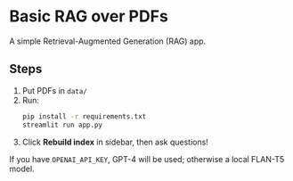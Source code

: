 # Basic RAG over PDFs

A simple Retrieval-Augmented Generation (RAG) app.

## Steps

1. Put PDFs in `data/`
2. Run:
   ```bash
   pip install -r requirements.txt
   streamlit run app.py
   ```
3. Click **Rebuild index** in sidebar, then ask questions!

If you have `OPENAI_API_KEY`, GPT-4 will be used; otherwise a local FLAN-T5 model.
